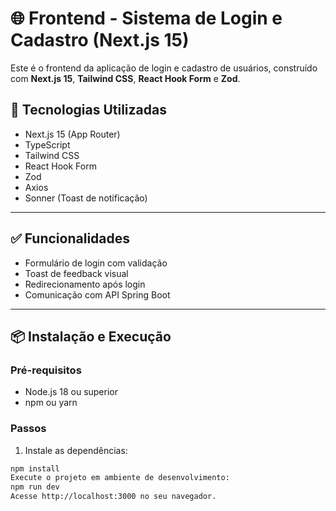 # 🌐 Frontend - Sistema de Login e Cadastro (Next.js 15)

Este é o frontend da aplicação de login e cadastro de usuários, construído com **Next.js 15**, **Tailwind CSS**, **React Hook Form** e **Zod**.

## 🚀 Tecnologias Utilizadas

- Next.js 15 (App Router)
- TypeScript
- Tailwind CSS
- React Hook Form
- Zod
- Axios
- Sonner (Toast de notificação)

---

## ✅ Funcionalidades

- Formulário de login com validação
- Toast de feedback visual
- Redirecionamento após login
- Comunicação com API Spring Boot

---

## 📦 Instalação e Execução

### Pré-requisitos

- Node.js 18 ou superior
- npm ou yarn

### Passos

1. Instale as dependências:

```bash
npm install
Execute o projeto em ambiente de desenvolvimento:
npm run dev
Acesse http://localhost:3000 no seu navegador.
